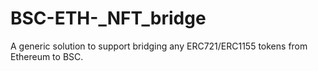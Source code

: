 # BSC-ETH-_NFT_bridge
A generic solution to support bridging any ERC721/ERC1155 tokens from Ethereum to BSC.
